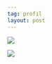 ```yaml
---
tag: profil
layout: post
---
```


![](https://instagram.fupg1-1.fna.fbcdn.net/vp/d2383ae126ea24fef01d747fad5605cc/5D06335E/t51.2885-15/e35/52880828_439260040144273_8516303809660454672_n.jpg?_nc_ht=instagram.fupg1-1.fna.fbcdn.net&_nc_cat=101)

![](https://instagram.fupg1-1.fna.fbcdn.net/vp/baf9076954ce3d986a223760906c874e/5D220871/t51.2885-15/e35/39741576_2236708783014826_1786029912017076224_n.jpg?_nc_ht=instagram.fupg1-1.fna.fbcdn.net&_nc_cat=110)